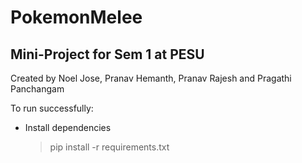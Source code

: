 # PokemonMelee
## Mini-Project for Sem 1 at PESU
Created by Noel Jose, Pranav Hemanth, Pranav Rajesh and Pragathi Panchangam

To run successfully:
- Install dependencies
  > pip install -r requirements.txt
